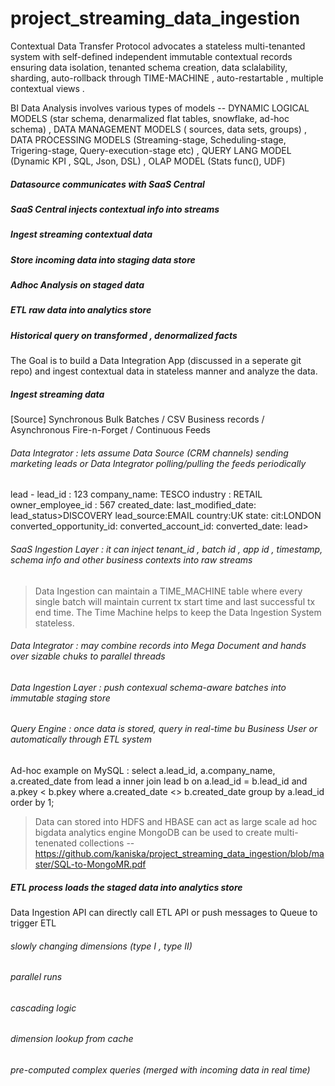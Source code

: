 project_streaming_data_ingestion
================================

Contextual Data Transfer Protocol advocates a stateless multi-tenanted system with self-defined independent immutable contextual records ensuring data isolation, tenanted schema creation, data sclalability, sharding, auto-rollback through TIME-MACHINE , auto-restartable , multiple contextual views .

BI Data Analysis involves various types of models --  DYNAMIC LOGICAL MODELS (star schema, denarmalized flat tables, snowflake, ad-hoc schema) , DATA MANAGEMENT MODELS ( sources, data sets, groups) , DATA PROCESSING MODELS (Streaming-stage, Scheduling-stage, Trigering-stage, Query-execution-stage etc) , QUERY LANG MODEL (Dynamic KPI , SQL, Json, DSL) , OLAP MODEL (Stats func(), UDF)

##### Datasource communicates with SaaS Central
##### SaaS Central injects contextual info into streams
##### Ingest streaming contextual data
##### Store incoming data into staging data store
##### Adhoc Analysis on staged data
##### ETL raw data into analytics store
##### Historical query on transformed , denormalized facts

The Goal is to build a Data Integration App (discussed in a seperate git repo) and ingest contextual data in stateless manner and analyze the data.


##### Ingest streaming data

[Source] Synchronous Bulk Batches / CSV Business records / Asynchronous Fire-n-Forget / Continuous Feeds 

###### Data Integrator : lets assume Data Source (CRM channels) sending marketing leads or Data Integrator polling/pulling the feeds periodically 

lead -
lead_id : 123
company_name: TESCO
industry : RETAIL
owner_employee_id : 567
created_date: 
last_modified_date:
lead_status>DISCOVERY
lead_source:EMAIL
country:UK
state:
cit:LONDON
converted_opportunity_id:
converted_account_id:
converted_date:
lead>

###### SaaS Ingestion Layer : it can inject tenant_id , batch id , app id , timestamp, schema info and other business contexts into raw streams
> Data Ingestion can maintain a TIME_MACHINE table where every single batch will maintain current tx start time and last successful tx end time.
> The Time Machine helps to keep the Data Ingestion System stateless.

###### Data Integrator : may combine records into Mega Document and hands over sizable chuks to parallel threads

###### Data Ingestion Layer : push contexual schema-aware batches into immutable staging store

###### Query Engine : once data is stored, query in real-time bu Business User or automatically through ETL system
Ad-hoc example on MySQL : 
select a.lead_id, a.company_name, a.created_date
from lead a
inner join lead b on a.lead_id = b.lead_id 
and a.pkey < b.pkey
where a.created_date <> b.created_date
group by a.lead_id
order by 1;

> Data can stored into HDFS and HBASE can act as large scale ad hoc bigdata analytics engine
> MongoDB can be used to create multi-tenenated collections 
  -- https://github.com/kaniska/project_streaming_data_ingestion/blob/master/SQL-to-MongoMR.pdf


##### ETL process loads the staged data into analytics store
Data Ingestion API can directly call ETL API or push messages to Queue to trigger ETL
 ###### slowly changing dimensions (type I , type II)
 ###### parallel runs 
 ###### cascading logic
 ###### dimension lookup from cache
 
###### pre-computed complex queries (merged with incoming data in real time)
